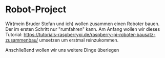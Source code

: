 # Robot-Project

Wir(mein Bruder Stefan und ich) wollen zusammen einen Roboter bauen. Der im ersten Schritt nur "rumfahren" kann.
Am Anfang wollen wir dieses Tutorial:
https://tutorials-raspberrypi.de/raspberry-pi-roboter-bausatz-zusammenbau/
umsetzen um erstmal reinzukommen.

Anschließend wollen wir uns weitere Dinge überlegen

